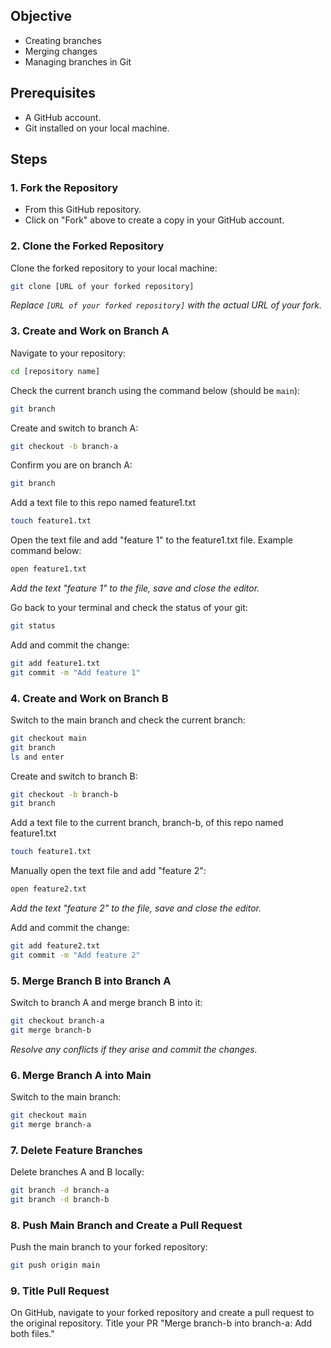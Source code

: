 ## Objective

- Creating branches
- Merging changes
- Managing branches in Git 

## Prerequisites

- A GitHub account.
- Git installed on your local machine.

## Steps

### 1. Fork the Repository

- From this GitHub repository.
- Click on "Fork" above to create a copy in your GitHub account.

### 2. Clone the Forked Repository

Clone the forked repository to your local machine:

```bash
git clone [URL of your forked repository]
```

*Replace `[URL of your forked repository]` with the actual URL of your fork.*

### 3. Create and Work on Branch A

Navigate to your repository:

```bash
cd [repository name]
```

Check the current branch using the command below (should be `main`):

```bash
git branch
```

Create and switch to branch A:

```bash
git checkout -b branch-a
```

Confirm you are on branch A:

```bash
git branch
```

Add a text file to this repo named feature1.txt 

```bash
touch feature1.txt
```

Open the text file and add "feature 1" to the feature1.txt file. Example command below:

```bash
open feature1.txt
```

*Add the text "feature 1" to the file, save and close the editor.*

Go back to your terminal and check the status of your git:

```bash
git status
```

Add and commit the change:

```bash
git add feature1.txt
git commit -m "Add feature 1"
```

### 4. Create and Work on Branch B

Switch to the main branch and check the current branch:

```bash
git checkout main
git branch
ls and enter
```

Create and switch to branch B:

```bash
git checkout -b branch-b
git branch
```

Add a text file to the current branch, branch-b, of this repo named feature1.txt 

```bash
touch feature1.txt
```


Manually open the text file and add "feature 2":

```bash
open feature2.txt
```

*Add the text "feature 2" to the file, save and close the editor.*

Add and commit the change:

```bash
git add feature2.txt
git commit -m "Add feature 2"
```

### 5. Merge Branch B into Branch A

Switch to branch A and merge branch B into it:

```bash
git checkout branch-a
git merge branch-b
```

*Resolve any conflicts if they arise and commit the changes.*

### 6. Merge Branch A into Main

Switch to the main branch:

```bash
git checkout main
git merge branch-a
```

### 7. Delete Feature Branches

Delete branches A and B locally:

```bash
git branch -d branch-a
git branch -d branch-b
```

### 8. Push Main Branch and Create a Pull Request

Push the main branch to your forked repository:

```bash
git push origin main
```
### 9. Title Pull Request

On GitHub, navigate to your forked repository and create a pull request to the original repository. Title your PR "Merge branch-b into branch-a: Add both files."

